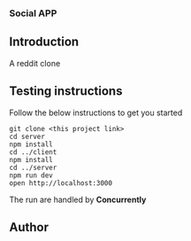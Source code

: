 ### Social APP

## Introduction
A reddit clone 
## Testing instructions

Follow the below instructions to get you started
```
git clone <this project link>
cd server
npm install
cd ../client
npm install
cd ../server
npm run dev
open http://localhost:3000
```

The run are handled by **Concurrently**

## Author
